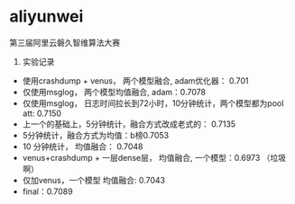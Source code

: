 # aliyunwei
第三届阿里云磐久智维算法大赛

1. 实验记录
- 使用crashdump + venus， 两个模型融合, adam优化器： 0.701
- 仅使用msglog， 两个模型均值融合, adam：0.7078
- 仅使用msglog， 日志时间拉长到72小时，10分钟统计，两个模型都为pool att: 0.7150
- 上一个的基础上，5分钟统计，融合方式改成老式的： 0.7135
- 5分钟统计，融合方式为均值：b榜0.7053
- 10 分钟统计， 均值融合： 0.7048
- venus+crashdump + 一层dense层， 均值融合, 一个模型：0.6973 （垃圾啊）
- 仅加venus，一个模型 均值融合: 0.7043
- final：0.7089

